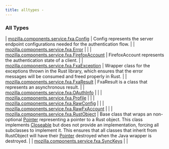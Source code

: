 ```yaml
---
title: alltypes - 
---
```


### All Types

| [mozilla.components.service.fxa.Config](../mozilla.components.service.fxa/-config/index.html) | Config represents the server endpoint configurations needed for the authentication flow. |
| [mozilla.components.service.fxa.Error](../mozilla.components.service.fxa/-error/index.html) |  |
| [mozilla.components.service.fxa.FirefoxAccount](../mozilla.components.service.fxa/-firefox-account/index.html) | FirefoxAccount represents the authentication state of a client. |
| [mozilla.components.service.fxa.FxaException](../mozilla.components.service.fxa/-fxa-exception/index.html) | Wrapper class for the exceptions thrown in the Rust library, which ensures that the error messages will be consumed and freed properly in Rust. |
| [mozilla.components.service.fxa.FxaResult](../mozilla.components.service.fxa/-fxa-result/index.html) | FxaResult is a class that represents an asynchronous result. |
| [mozilla.components.service.fxa.OAuthInfo](../mozilla.components.service.fxa/-o-auth-info/index.html) |  |
| [mozilla.components.service.fxa.Profile](../mozilla.components.service.fxa/-profile/index.html) |  |
| [mozilla.components.service.fxa.RawConfig](../mozilla.components.service.fxa/-raw-config/index.html) |  |
| [mozilla.components.service.fxa.RawFxAccount](../mozilla.components.service.fxa/-raw-fx-account/index.html) |  |
| [mozilla.components.service.fxa.RustObject](../mozilla.components.service.fxa/-rust-object/index.html) | Base class that wraps an non-optional [Pointer](#) representing a pointer to a Rust object. This class implements [Closeable](http://docs.oracle.com/javase/6/docs/api/java/io/Closeable.html) but does not provide an implementation, forcing all subclasses to implement it. This ensures that all classes that inherit from RustObject will have their [Pointer](#) destroyed when the Java wrapper is destroyed. |
| [mozilla.components.service.fxa.SyncKeys](../mozilla.components.service.fxa/-sync-keys/index.html) |  |

